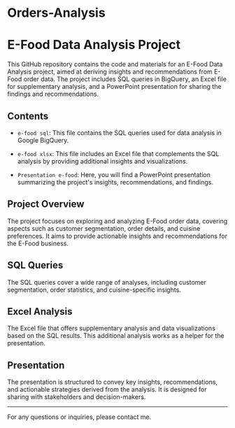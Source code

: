 # Orders-Analysis

# E-Food Data Analysis Project

This GitHub repository contains the code and materials for an E-Food Data Analysis project, aimed at deriving insights and recommendations from E-Food order data. The project includes SQL queries in BigQuery, an Excel file for supplementary analysis, and a PowerPoint presentation for sharing the findings and recommendations.

## Contents

- `e-food sql`: This file contains the SQL queries used for data analysis in Google BigQuery.

- `e-food xlsx`: This file includes an Excel file that complements the SQL analysis by providing additional insights and visualizations.

- `Presentation e-food`: Here, you will find a PowerPoint presentation summarizing the project's insights, recommendations, and findings.

## Project Overview

The project focuses on exploring and analyzing E-Food order data, covering aspects such as customer segmentation, order details, and cuisine preferences. It aims to provide actionable insights and recommendations for the E-Food business.

## SQL Queries

The SQL queries cover a wide range of analyses, including customer segmentation, order statistics, and cuisine-specific insights.

## Excel Analysis

The Excel file that offers supplementary analysis and data visualizations based on the SQL results. This additional analysis works as a helper for the presentation.

## Presentation

The  presentation is structured to convey key insights, recommendations, and actionable strategies derived from the analysis. It is designed for sharing with stakeholders and decision-makers.

---

For any questions or inquiries, please contact me.
